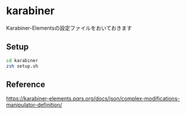 # karabiner
Karabiner-Elementsの設定ファイルをおいておきます

## Setup
```sh
cd karabiner
zsh setup.sh
```
## Reference
https://karabiner-elements.pqrs.org/docs/json/complex-modifications-manipulator-definition/
